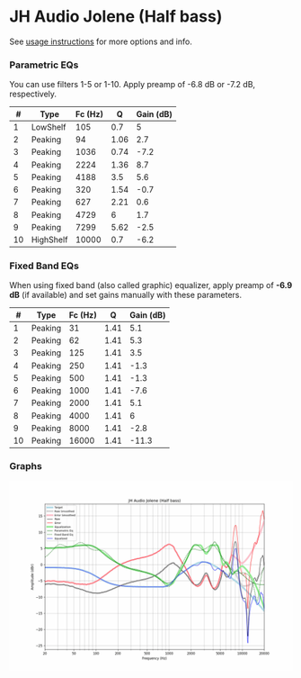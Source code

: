 # JH Audio Jolene (Half bass)
See [usage instructions](https://github.com/jaakkopasanen/AutoEq#usage) for more options and info.

### Parametric EQs
You can use filters 1-5 or 1-10. Apply preamp of -6.8 dB or -7.2 dB, respectively.

|   # | Type      |   Fc (Hz) |    Q |   Gain (dB) |
|-----|-----------|-----------|------|-------------|
|   1 | LowShelf  |       105 | 0.7  |         5   |
|   2 | Peaking   |        94 | 1.06 |         2.7 |
|   3 | Peaking   |      1036 | 0.74 |        -7.2 |
|   4 | Peaking   |      2224 | 1.36 |         8.7 |
|   5 | Peaking   |      4188 | 3.5  |         5.6 |
|   6 | Peaking   |       320 | 1.54 |        -0.7 |
|   7 | Peaking   |       627 | 2.21 |         0.6 |
|   8 | Peaking   |      4729 | 6    |         1.7 |
|   9 | Peaking   |      7299 | 5.62 |        -2.5 |
|  10 | HighShelf |     10000 | 0.7  |        -6.2 |

### Fixed Band EQs
When using fixed band (also called graphic) equalizer, apply preamp of **-6.9 dB** (if available) and set gains manually with these parameters.

|   # | Type    |   Fc (Hz) |    Q |   Gain (dB) |
|-----|---------|-----------|------|-------------|
|   1 | Peaking |        31 | 1.41 |         5.1 |
|   2 | Peaking |        62 | 1.41 |         5.3 |
|   3 | Peaking |       125 | 1.41 |         3.5 |
|   4 | Peaking |       250 | 1.41 |        -1.3 |
|   5 | Peaking |       500 | 1.41 |        -1.3 |
|   6 | Peaking |      1000 | 1.41 |        -7.6 |
|   7 | Peaking |      2000 | 1.41 |         5.1 |
|   8 | Peaking |      4000 | 1.41 |         6   |
|   9 | Peaking |      8000 | 1.41 |        -2.8 |
|  10 | Peaking |     16000 | 1.41 |       -11.3 |

### Graphs
![](./JH%20Audio%20Jolene%20(Half%20bass).png)
